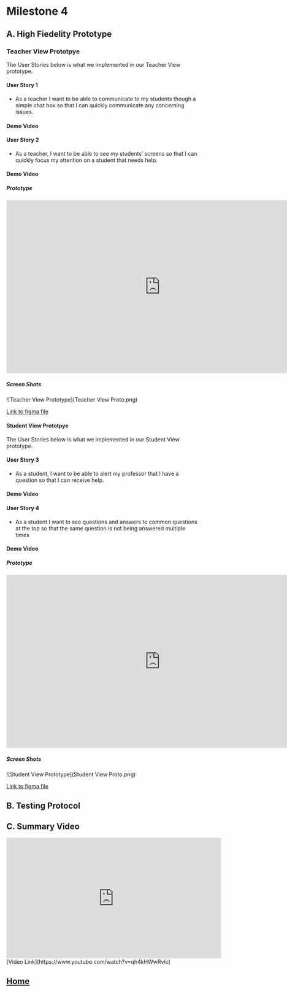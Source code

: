 # Milestone 4

## A. High Fiedelity Prototype

### Teacher View Prototpye

The User Stories below is what we implemented in our Teacher View prototype.
#### User Story 1
- As a teacher I want to be able to communicate to my students though a simple chat box so that I can quickly communicate any concerning issues.
#### Demo Video

#### User Story 2
- As a teacher, I want to be able to see my students’ screens so that I can quickly focus my attention on a student that needs help.
#### Demo Video

##### Prototype
<iframe style="border: 1px solid rgba(0, 0, 0, 0.1);" width="800" height="450" src="https://www.figma.com/embed?embed_host=share&url=https%3A%2F%2Fwww.figma.com%2Fproto%2Fb23fewnEyw6ymh97GU7s4A%2FTeacher-View-Prototype%3Fnode-id%3D2%253A2%26scaling%3Dmin-zoom%26page-id%3D0%253A1%26starting-point-node-id%3D2%253A2" allowfullscreen></iframe>

##### Screen Shots
![Teacher View Prototype](Teacher View Proto.png)

[Link to figma file](https://www.figma.com/file/2jdxFWFSppvaT0ufsrkUoz/Student-View-Protoype?node-id=0%3A1) 

#### Student View Prototpye

The User Stories below is what we implemented in our Student View prototype.

#### User Story 3
- As a student, I want to be able to alert my professor that I have a question so that I can receive help.
#### Demo Video

#### User Story 4
- As a student I want to see questions and answers to common questions at the top so that the same question is not being answered multiple times
#### Demo Video


##### Prototype
<iframe style="border: 1px solid rgba(0, 0, 0, 0.1);" width="800" height="450" src="https://www.figma.com/embed?embed_host=share&url=https%3A%2F%2Fwww.figma.com%2Fproto%2F2jdxFWFSppvaT0ufsrkUoz%2FStudent-View-Protoype%3Fnode-id%3D7%253A51%26scaling%3Dmin-zoom%26page-id%3D0%253A1%26starting-point-node-id%3D7%253A51" allowfullscreen></iframe>

##### Screen Shots
![Student View Prototype](Student View Proto.png)

[Link to figma file](https://www.figma.com/file/2jdxFWFSppvaT0ufsrkUoz/Student-View-Protoype?node-id=0%3A1) 

## B. Testing Protocol


## C. Summary Video
<iframe width="560" height="315" src="https://www.youtube.com/embed/qh4kHWwRvIc" title="YouTube video player" frameborder="0" allow="accelerometer; autoplay; clipboard-write; encrypted-media; gyroscope; picture-in-picture" allowfullscreen></iframe>
[Video Link](https://www.youtube.com/watch?v=qh4kHWwRvIc)



## [Home](index.md)

